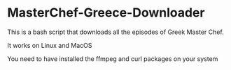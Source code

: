 # MasterChef-Greece-Downloader
This is a bash script that downloads all the episodes of Greek Master Chef.

It works on Linux and MacOS

You need to have installed the ffmpeg and curl packages on your system
